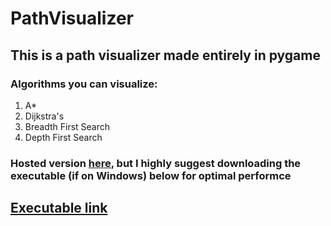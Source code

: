 # PathVisualizer

## This is a path visualizer made entirely in pygame
### Algorithms you can visualize:
1. A*
2. Dijkstra's
3. Breadth First Search
4. Depth First Search

### Hosted version [here](https://repl.it/@MeshanKhosla/PathVisualizer#main.py), but I highly suggest downloading the executable (if on Windows) below for optimal performce
## [Executable link](https://www.dropbox.com/s/02spyd6j5spznj2/PathFinding%20Visualizer.exe?dl=0)
